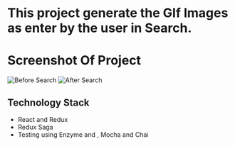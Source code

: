 # This project generate the GIf Images as enter by the user in Search.

#  Screenshot Of Project 
![Before Search](https://user-images.githubusercontent.com/24459676/50623894-6d71aa00-0f40-11e9-827e-35d2caa918f1.png)
![After Search](https://ibb.co/yy9R7Nb)






## Technology Stack
* React and Redux 
* Redux Saga
* Testing using Enzyme and , Mocha and Chai 

